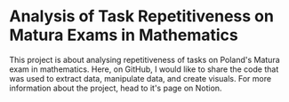 # Analysis of Task Repetitiveness on Matura Exams in Mathematics

This project is about analysing repetitiveness of tasks on Poland's Matura exam in mathematics. Here, on GitHub, I would like to share the code that was used to extract data, manipulate data, and create visuals. For more information about the project, head to it's page on Notion.
